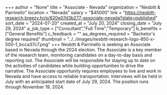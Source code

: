 +++
author = "None"
title = "Associate - Nevada"
organization = "Nesbitt & Parrinello"
location = "Nevada"
salary = "$45000"
link = "https://nesbitt-research.breezy.hr/p/620e07d3b277-associate-nevada?state=published"
sort_date = "2024-07-20"
created_at = "July 20, 2024"
closing_date = "July 29, 2024"
a_job_type = ["Consultant","Full Time","Temporary"]
b_benefits = ["General Benefits"]
c_feedback = ""
aa_degrees_required = "Bachelor's degree required"
thumbnail = "../../images/nesbitt-research-logo-850-x-500-1_bcca37c7.png"
+++
Nesbitt & Parrinello is seeking an Associate based in Nevada through the 2024 election. The Associate is a key member of the research team, monitoring candidates on a day-to-day basis and reporting out. The Associate will be responsible for staying up to date on the activities of candidates while building opportunities to drive the narrative. The Associate opportunity requires employees to live and work in Nevada and have access to reliable transportation. Interviews will be held in July with an anticipated start date of July 29, 2024. The position runs through November 19, 2024.